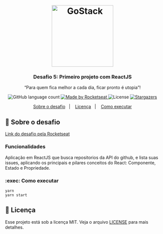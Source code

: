 <h1 align="center">
    <img alt="GoStack" src="https://rocketseat-cdn.s3-sa-east-1.amazonaws.com/bootcamp-header.png" width="200px" />
</h1>

<h3 align="center">
  Desafio 5: Primeiro projeto com ReactJS
</h3>

<p align="center">“Para quem fica melhor a cada dia, ficar pronto é utopia”!</blockquote>

<p align="center">
  <img alt="GitHub language count" src="https://img.shields.io/github/languages/count/rocketseat/bootcamp-gostack-desafio-05?color=%2304D361">

  <a href="https://rocketseat.com.br">
    <img alt="Made by Rocketseat" src="https://img.shields.io/badge/made%20by-Rocketseat-%2304D361">
  </a>

  <img alt="License" src="https://img.shields.io/badge/license-MIT-%2304D361">

  <a href="https://github.com/Rocketseat/bootcamp-gostack-desafio-05/stargazers">
    <img alt="Stargazers" src="https://img.shields.io/github/stars/rocketseat/bootcamp-gostack-desafio-05?style=social">
  </a>
</p>

<p align="center">
  <a href="#rocket-sobre-o-desafio">Sobre o desafio</a>&nbsp;&nbsp;&nbsp;|&nbsp;&nbsp;&nbsp;
  <a href="#memo-licença">Licença</a>&nbsp;&nbsp;&nbsp;|&nbsp;&nbsp;&nbsp;
  <a href="#exec-como-executar">Como executar</a>
</p>

## :rocket: Sobre o desafio

<a href="https://github.com/Rocketseat/bootcamp-gostack-desafio-05">Link do desafio pela Rocketseat</a>

### Funcionalidades

Aplicação em ReactJS que busca repositorios da API do github, e lista suas issues, aplicando os principais e pilares conceitos do React: Componente, Estado e Propriedade.

### :exec: Como executar

`yarn` <br />
`yarn start` <br />

## :memo: Licença

Esse projeto está sob a licença MIT. Veja o arquivo [LICENSE](LICENSE.md) para mais detalhes.
